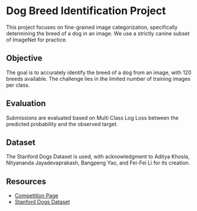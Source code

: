 # Dog Breed Identification Project

This project focuses on fine-grained image categorization, specifically determining the breed of a dog in an image. We use a strictly canine subset of ImageNet for practice.

## Objective
The goal is to accurately identify the breed of a dog from an image, with 120 breeds available. The challenge lies in the limited number of training images per class.

## Evaluation
Submissions are evaluated based on Multi Class Log Loss between the predicted probability and the observed target.

## Dataset
The Stanford Dogs Dataset is used, with acknowledgment to Aditya Khosla, Nityananda Jayadevaprakash, Bangpeng Yao, and Fei-Fei Li for its creation.



## Resources
- [Competition Page](https://kaggle.com/competitions/dog-breed-identification)
- [Stanford Dogs Dataset](https://stanford.edu/~syalcin/project_dogs.html)

